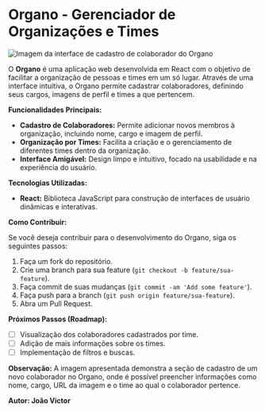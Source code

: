 
# Organo - Gerenciador de Organizações e Times

![Imagem da interface de cadastro de colaborador do Organo](blob:https://web.whatsapp.com/32c78b1f-5a09-4623-bb80-d92014714e68)

O **Organo** é uma aplicação web desenvolvida em React com o objetivo de facilitar a organização de pessoas e times em um só lugar. Através de uma interface intuitiva, o Organo permite cadastrar colaboradores, definindo seus cargos, imagens de perfil e times a que pertencem.

**Funcionalidades Principais:**

* **Cadastro de Colaboradores:** Permite adicionar novos membros à organização, incluindo nome, cargo e imagem de perfil.
* **Organização por Times:** Facilita a criação e o gerenciamento de diferentes times dentro da organização.
* **Interface Amigável:** Design limpo e intuitivo, focado na usabilidade e na experiência do usuário.

**Tecnologias Utilizadas:**

* **React:** Biblioteca JavaScript para construção de interfaces de usuário dinâmicas e interativas.

**Como Contribuir:**

Se você deseja contribuir para o desenvolvimento do Organo, siga os seguintes passos:

1.  Faça um fork do repositório.
2.  Crie uma branch para sua feature (`git checkout -b feature/sua-feature`).
3.  Faça commit de suas mudanças (`git commit -am 'Add some feature'`).
4.  Faça push para a branch (`git push origin feature/sua-feature`).
5.  Abra um Pull Request.

**Próximos Passos (Roadmap):**

* [ ] Visualização dos colaboradores cadastrados por time.
* [ ] Adição de mais informações sobre os times.
* [ ] Implementação de filtros e buscas.

**Observação:** A imagem apresentada demonstra a seção de cadastro de um novo colaborador no Organo, onde é possível preencher informações como nome, cargo, URL da imagem e o time ao qual o colaborador pertence.

**Autor: João Victor**
